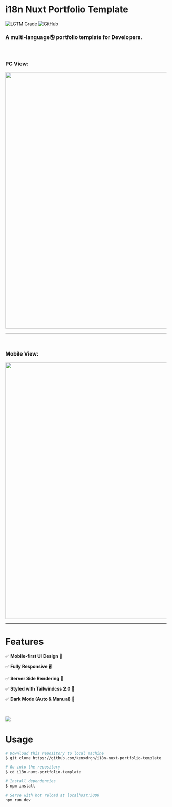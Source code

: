 # i18n Nuxt Portfolio Template

![LGTM Grade](https://img.shields.io/lgtm/grade/javascript/github/kenxdrgn/i18n-nuxt-portfolio-template?logo=lgtm&logoWidth=18) ![GitHub](https://img.shields.io/github/license/kenxdrgn/i18n-nuxt-portfolio-template?color=brightgreen)

### A multi-language🌎 portfolio template for Developers.

<br>

### PC View:

<img src="readme_file/i18n-nuxt.gif" width="800px" />

---

<br>

### Mobile View:

<img src="readme_file/i18n-nuxt_mobile.gif" height="800px" />

---

# Features

✅  **Mobile-first UI Design** 📱

✅  **Fully Responsive** 🖥

✅  **Server Side Rendering** 🚀

✅  **Styled with Tailwindcss 2.0** 🎨

✅  **Dark Mode (Auto & Manual)** 🌚

<br>

[![](https://img.shields.io/badge/-Demo%20🚀-informational?style=for-the-badge)](https://i18n-nuxt-portfolio-template.web.app/)



# Usage

```bash
# Download this repository to local machine
$ git clone https://github.com/kenxdrgn/i18n-nuxt-portfolio-template

# Go into the repository
$ cd i18n-nuxt-portfolio-template

# Install dependencies
$ npm install

# Serve with hot reload at localhost:3000
npm run dev
```

